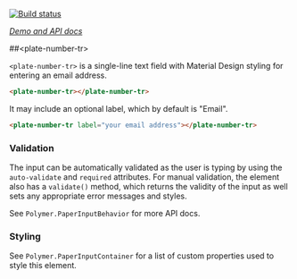 
<!---

This README is automatically generated from the comments in these files:
plate-number-tr.html

Edit those files, and our readme bot will duplicate them over here!
Edit this file, and the bot will squash your changes :)

The bot does some handling of markdown. Please file a bug if it does the wrong
thing! https://github.com/PolymerLabs/tedium/issues

-->

[![Build status](https://travis-ci.org/PolymerElements/plate-number-tr.svg?branch=master)](https://travis-ci.org/PolymerElements/plate-number-tr)

_[Demo and API docs](https://elements.polymer-project.org/elements/plate-number-tr)_


##&lt;plate-number-tr&gt;

`<plate-number-tr>` is a single-line text field with Material Design styling
for entering an email address.

```html
<plate-number-tr></plate-number-tr>
```

It may include an optional label, which by default is "Email".

```html
<plate-number-tr label="your email address"></plate-number-tr>
```

### Validation

The input can be automatically validated as the user is typing by using
the `auto-validate` and `required` attributes. For manual validation, the
element also has a `validate()` method, which returns the validity of the
input as well sets any appropriate error messages and styles.

See `Polymer.PaperInputBehavior` for more API docs.

### Styling

See `Polymer.PaperInputContainer` for a list of custom properties used to
style this element.



